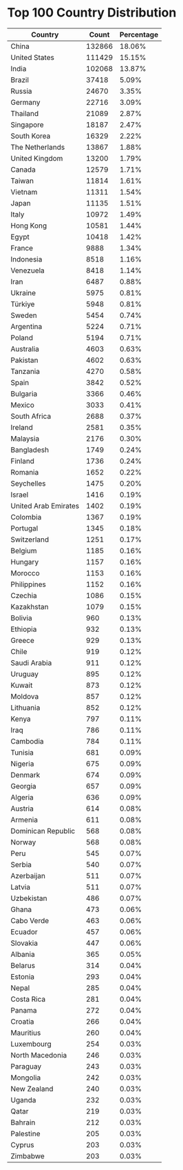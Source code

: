 # Top 100 Country Distribution
| Country | Count | Percentage |
|----|----|----|
| China | 132866 | 18.06% |
| United States | 111429 | 15.15% |
| India | 102068 | 13.87% |
| Brazil | 37418 | 5.09% |
| Russia | 24670 | 3.35% |
| Germany | 22716 | 3.09% |
| Thailand | 21089 | 2.87% |
| Singapore | 18187 | 2.47% |
| South Korea | 16329 | 2.22% |
| The Netherlands | 13867 | 1.88% |
| United Kingdom | 13200 | 1.79% |
| Canada | 12579 | 1.71% |
| Taiwan | 11814 | 1.61% |
| Vietnam | 11311 | 1.54% |
| Japan | 11135 | 1.51% |
| Italy | 10972 | 1.49% |
| Hong Kong | 10581 | 1.44% |
| Egypt | 10418 | 1.42% |
| France | 9888 | 1.34% |
| Indonesia | 8518 | 1.16% |
| Venezuela | 8418 | 1.14% |
| Iran | 6487 | 0.88% |
| Ukraine | 5975 | 0.81% |
| Türkiye | 5948 | 0.81% |
| Sweden | 5454 | 0.74% |
| Argentina | 5224 | 0.71% |
| Poland | 5194 | 0.71% |
| Australia | 4603 | 0.63% |
| Pakistan | 4602 | 0.63% |
| Tanzania | 4270 | 0.58% |
| Spain | 3842 | 0.52% |
| Bulgaria | 3366 | 0.46% |
| Mexico | 3033 | 0.41% |
| South Africa | 2688 | 0.37% |
| Ireland | 2581 | 0.35% |
| Malaysia | 2176 | 0.30% |
| Bangladesh | 1749 | 0.24% |
| Finland | 1736 | 0.24% |
| Romania | 1652 | 0.22% |
| Seychelles | 1475 | 0.20% |
| Israel | 1416 | 0.19% |
| United Arab Emirates | 1402 | 0.19% |
| Colombia | 1367 | 0.19% |
| Portugal | 1345 | 0.18% |
| Switzerland | 1251 | 0.17% |
| Belgium | 1185 | 0.16% |
| Hungary | 1157 | 0.16% |
| Morocco | 1153 | 0.16% |
| Philippines | 1152 | 0.16% |
| Czechia | 1086 | 0.15% |
| Kazakhstan | 1079 | 0.15% |
| Bolivia | 960 | 0.13% |
| Ethiopia | 932 | 0.13% |
| Greece | 929 | 0.13% |
| Chile | 919 | 0.12% |
| Saudi Arabia | 911 | 0.12% |
| Uruguay | 895 | 0.12% |
| Kuwait | 873 | 0.12% |
| Moldova | 857 | 0.12% |
| Lithuania | 852 | 0.12% |
| Kenya | 797 | 0.11% |
| Iraq | 786 | 0.11% |
| Cambodia | 784 | 0.11% |
| Tunisia | 681 | 0.09% |
| Nigeria | 675 | 0.09% |
| Denmark | 674 | 0.09% |
| Georgia | 657 | 0.09% |
| Algeria | 636 | 0.09% |
| Austria | 614 | 0.08% |
| Armenia | 611 | 0.08% |
| Dominican Republic | 568 | 0.08% |
| Norway | 568 | 0.08% |
| Peru | 545 | 0.07% |
| Serbia | 540 | 0.07% |
| Azerbaijan | 511 | 0.07% |
| Latvia | 511 | 0.07% |
| Uzbekistan | 486 | 0.07% |
| Ghana | 473 | 0.06% |
| Cabo Verde | 463 | 0.06% |
| Ecuador | 457 | 0.06% |
| Slovakia | 447 | 0.06% |
| Albania | 365 | 0.05% |
| Belarus | 314 | 0.04% |
| Estonia | 293 | 0.04% |
| Nepal | 285 | 0.04% |
| Costa Rica | 281 | 0.04% |
| Panama | 272 | 0.04% |
| Croatia | 266 | 0.04% |
| Mauritius | 260 | 0.04% |
| Luxembourg | 254 | 0.03% |
| North Macedonia | 246 | 0.03% |
| Paraguay | 243 | 0.03% |
| Mongolia | 242 | 0.03% |
| New Zealand | 240 | 0.03% |
| Uganda | 232 | 0.03% |
| Qatar | 219 | 0.03% |
| Bahrain | 212 | 0.03% |
| Palestine | 205 | 0.03% |
| Cyprus | 203 | 0.03% |
| Zimbabwe | 203 | 0.03% |
